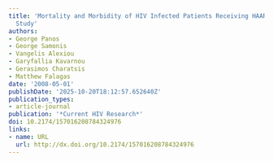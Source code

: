 ```yaml
---
title: 'Mortality and Morbidity of HIV Infected Patients Receiving HAART: A Cohort
  Study'
authors:
- George Panos
- George Samonis
- Vangelis Alexiou
- Garyfallia Kavarnou
- Gerasimos Charatsis
- Matthew Falagas
date: '2008-05-01'
publishDate: '2025-10-20T18:12:57.652640Z'
publication_types:
- article-journal
publication: '*Current HIV Research*'
doi: 10.2174/157016208784324976
links:
- name: URL
  url: http://dx.doi.org/10.2174/157016208784324976
---
```

